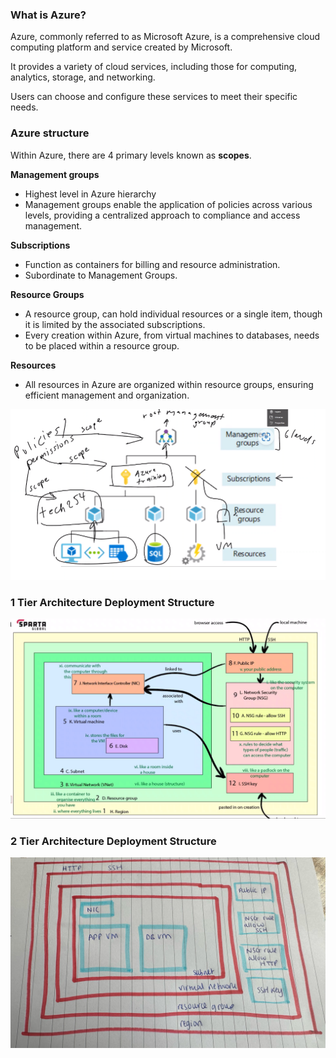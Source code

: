 ### What is Azure?

Azure, commonly referred to as Microsoft Azure, is a comprehensive cloud computing platform and service created by Microsoft. 

It provides a variety of cloud services, including those for computing, analytics, storage, and networking. 

Users can choose and configure these services to meet their specific needs. 

### Azure structure

Within Azure, there are 4 primary levels known as **scopes**.

**Management groups**
- Highest level in Azure hierarchy
- Management groups enable the application of policies across various levels, providing a centralized approach to compliance and access management. 

**Subscriptions**
- Function as containers for billing and resource administration.
- Subordinate to Management Groups.

**Resource Groups**
- A resource group, can hold individual resources or a single item, though it is limited by the associated subscriptions. 
- Every creation within Azure, from virtual machines to databases, needs to be placed within a resource group. 

**Resources**
- All resources in Azure are organized within resource groups, ensuring efficient management and organization.

![alt text](Images/1.png)

### 1 Tier Architecture Deployment Structure

![alt text](Images/2.png)

### 2 Tier Architecture Deployment Structure

![alt text](Images/2t.png)